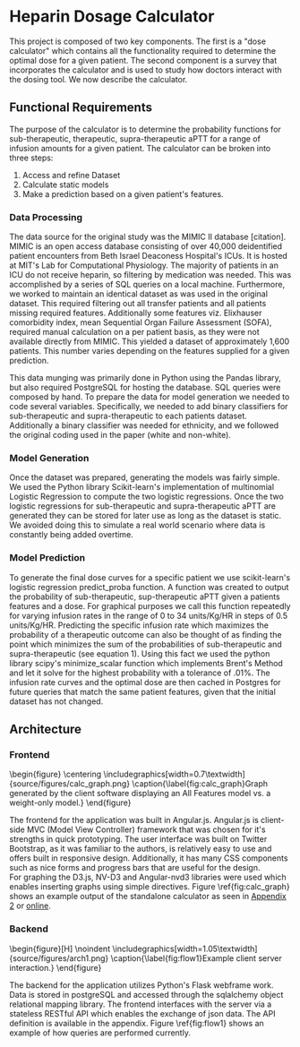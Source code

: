 # Heparin Dosage Calculator


<!-- ## Introduction -->

This project is composed of two key components. The first is a "dose calculator" which contains all the functionality required to determine the optimal dose for a given patient. The second component is a survey that incorporates the calculator and is used to study how doctors interact with the dosing tool. We now describe the calculator.

<!-- explain what it is - a standalone calculator, to familiar doctors with the technique.  -->
<!-- Goals of System   -->
<!-- - mobile ready...  -->
<!-- talk about user experience/ui design. -->

## Functional Requirements 
The purpose of the calculator is to determine the probability functions for sub-therapeutic, therapeutic, supra-therapeutic aPTT for a range of infusion amounts for a given patient. The calculator can be broken into three steps:  
1. Access and refine Dataset  
2. Calculate static models  
3. Make a prediction based on a given patient's features. 

### Data Processing

The data source for the original study was the MIMIC II database [citation]. MIMIC is an open access database consisting of over 40,000 deidentified patient encounters from Beth Israel Deaconess Hospital's ICUs. It is hosted at MIT's Lab for Computational Physiology. The majority of patients in an ICU do not receive heparin, so filtering by medication was needed. This was accomplished by a series of SQL queries on a local machine. Furthermore, we worked to maintain an identical dataset as was used in the original dataset. This required filtering out all transfer patients and all patients missing required features. Additionally some features viz. Elixhauser comorbidity index, mean Sequential Organ Failure Assessment (SOFA), required manual calculation on a per patient basis, as they were not available directly from MIMIC. This yielded a dataset of approximately 1,600 patients. This number varies depending on the features supplied for a given prediction.  

This data munging was primarily done in Python using the Pandas library, but also required PostgreSQL for hosting the database. SQL queries were composed by hand. To prepare the data for model generation we needed to code several variables. Specifically, we needed to add binary classifiers for sub-therapeutic and supra-therapeutic to each patients dataset. Additionally a binary classifier was needed for ethnicity, and we followed the original coding used in the paper (white and non-white). 

<!-- 
talk about mimic ii / iii - was it, wheres it from etc. 
what is needed to get a cohort
what else you need to look up to get a full dataset
that i ended up getting dataset from Mohammad
that i needed to filter... started with 4,000, got down to x patients by filtering 
out transfers etc. 

then talk about tech I used to do this
- python, numphy, sql, etc... 
  -->

### Model Generation

Once the dataset was prepared, generating the models was fairly simple. We used the Python library Scikit-learn's implementation of multinomial Logistic Regression to compute the two logistic regressions. Once the two logistic regressions for sub-therapeutic and supra-therapeutic aPTT are generated they can be stored for later use as long as the dataset is static. We avoided doing this to simulate a real world scenario where data is constantly being added overtime. 
<!-- 
need to generate the 2 models using the features in python and x function calls.

 -->
  
### Model Prediction

To generate the final dose curves for a specific patient we use scikit-learn's logistic regression predict_proba function. A function was created to output the probability of sub-therapeutic, sup-therapeutic aPTT given a patients features and a dose. For graphical purposes we call this function repeatedly for varying infusion rates in the range of 0 to 34 units/Kg/HR in steps of 0.5 units/Kg/HR. Predicting the specific infusion rate which maximizes the probability of a therapeutic outcome can also be thought of as finding the point which minimizes the sum of the probabilities of sub-therapeutic and supra-therapeutic (see equation 1). Using this fact we used the python library scipy's minimize_scalar function which implements Brent's Method and let it solve for the highest probability with a tolerance of .01%. The infusion rate curves and the optimal dose are then cached in Postgres for future queries that match the same patient features, given that the initial dataset has not changed.    


<!-- from scipy.optimize import minimize_scalar -->

<!-- from sklearn.linear_model import LogisticRegression -->
<!-- 
talk about how I used a loop to create the dose curve
talk about how I used the maximization function to maximize the probability of therapeutic 
 -->

## Architecture 
<!-- maybe include a diagram -->

<!-- Figure \ref{ref_a_figure} shows how to add a figure. Donec ut lacinia nibh. Nam tincidunt augue et tristique cursus. Vestibulum sagittis odio nisl, a malesuada turpis blandit quis. Cras ultrices metus tempor laoreet sodales. Nam molestie ipsum ac imperdiet laoreet. Pellentesque habitant morbi tristique senectus et netus et malesuada fames ac turpis egestas. -->

### Frontend 


\begin{figure}
\centering
\includegraphics[width=0.7\textwidth]{source/figures/calc_graph.png}
\caption{\label{fig:calc_graph}Graph generated by the client software displaying an All Features model vs. a weight-only model.}
\end{figure}

The frontend for the application was built in Angular.js. Angular.js is client-side MVC (Model View Controller) framework that was chosen for it's strengths in quick prototyping. The user interface was built on Twitter Bootstrap, as it was familiar to the authors, is relatively easy to use and offers built in responsive design. Additionally, it has many CSS components such as nice forms and progress bars that are useful for the design.  
For graphing the D3.js, NV-D3 and Angular-nvd3 libraries were used which enables inserting graphs using simple directives. Figure \ref{fig:calc_graph} shows an example output of the standalone calculator as seen in [Appendix 2](#appendix-2-application-user-interface) or 
[online](https://hepstack-stage.herokuapp.com/#/calc). 

<!-- explain this is a standalone version
include screen shot maybe? 
explain how user interacts with this on the frontend 
explain how frontend was built 
	angular, bootstrap, nvd3, etc...
 -->

### Backend  


\begin{figure}[H]
\noindent
\includegraphics[width=1.05\textwidth]{source/figures/arch1.png}
\caption{\label{fig:flow1}Example client server interaction.}
\end{figure}

The backend for the application utilizes Python's Flask webframe work. Data is stored in postgreSQL and accessed through the sqlalchemy object relational mapping library. The frontend interfaces with the server via a stateless RESTful API which enables the exchange of json data. The API definition is available in the appendix. Figure \ref{fig:flow1} shows an example of how queries are performed currently. 

<!-- 

explain how frontend and backend connect
what calls are made, idk. 

 -->






<!-- architecture here... include a figure.F igure \ref{ref_a_figure} shows how to add a figure. Donec ut lacinia nibh. Nam tincidunt augue et tristique cursus. Vestibulum sagittis odio nisl, a malesuada turpis blandit quis. Cras ultrices metus tempor laoreet sodales. Nam molestie ipsum ac imperdiet laoreet. Pellentesque habitant morbi tristique senectus et netus et malesuada fames ac turpis egestas. -->

<!-- ![RV Calypso is a former British Royal Navy minesweeper converted into a research vessel for the oceanographic researcher Jacques-Yves Cousteau. It was equipped with a mobile laboratory for underwater field research. \label{ref_a_figure}](source/figures/example_figure.pdf) -->

<!-- ## Implementation  -->

<!-- talk about the stack, tools used etc.  -->
<!-- talk about how the tools used helped ensure rapid prototyping and good ui.  -->

<!-- blank lines at end -necessary for template -->

